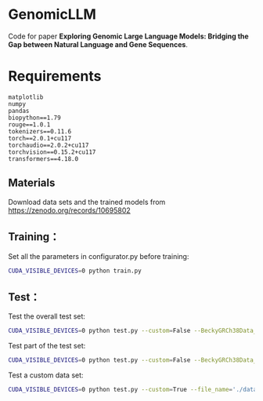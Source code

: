 # GenomicLLM
Code for paper **Exploring Genomic Large Language Models: Bridging the Gap between Natural Language and Gene Sequences**.


# Requirements
```
matplotlib
numpy
pandas
biopython==1.79
rouge==1.0.1
tokenizers==0.11.6
torch==2.0.1+cu117
torchaudio==2.0.2+cu117
torchvision==0.15.2+cu117
transformers==4.18.0
```


## Materials
 Download data sets and the trained models from https://zenodo.org/records/10695802

<!-- #region -->
## Training：

Set all the parameters in configurator.py before training:

```bash
CUDA_VISIBLE_DEVICES=0 python train.py
```
<!-- #endregion -->

## Test：

<!-- #region -->
Test the overall test set:
```bash
CUDA_VISIBLE_DEVICES=0 python test.py --custom=False --BeckyGRCh38Data_num_samples=-1 --GUEData_num_samples=-1 --BeckyData_num_samples=-1 --HyenaData_num_samples=-1
```

Test part of the test set:
```bash
CUDA_VISIBLE_DEVICES=0 python test.py --custom=False --BeckyGRCh38Data_num_samples=-1 --BeckyGRCh38_data_name=['enhancer', 'splice site']
```

Test a custom data set:
```bash
CUDA_VISIBLE_DEVICES=0 python test.py --custom=True --file_name='./data/Genomic/custom_data/human_enhancers_cohn_test.txt'
```
<!-- #endregion -->

```python

```
